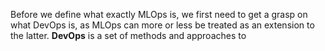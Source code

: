 Before we define what exactly MLOps is, we first need to get a grasp on what DevOps is, as MLOps can more or less be treated as an extension to the latter. **DevOps** is a set of methods and approaches to 